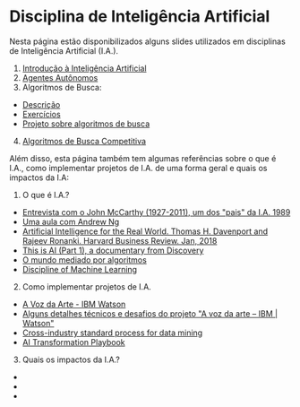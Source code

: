 # Disciplina de Inteligência Artificial

Nesta página estão disponibilizados alguns slides utilizados em disciplinas de Inteligência Artificial (I.A.).

1. [Introdução à Inteligência Artificial](aplicacoesIntroducao.pdf)
2. [Agentes Autônomos](agentesInteligentes.pdf)
3. Algoritmos de Busca:
  - [Descrição](busca_versaoFabricio.pdf)
  - [Exercícios](exerciciosBusca.pdf)
  - [Projeto sobre algoritmos de busca](projeto1.pdf)
4. [Algoritmos de Busca Competitiva](buscaCompetitiva.pdf)

Além disso, esta página também tem algumas referências sobre o que é I.A., como implementar projetos de I.A. de uma forma geral e quais os impactos da I.A:

1. O que é I.A.?
  - [Entrevista com o John McCarthy (1927-2011), um dos "pais" da I.A. 1989](https://www.youtube.com/watch?v=Ozipf13jRr4)
  - [Uma aula com Andrew Ng](https://www.youtube.com/watch?v=21EiKfQYZXc)
  - [Artificial Intelligence for the Real World. Thomas H. Davenport and Rajeev Ronanki. Harvard Business Review. Jan, 2018](https://hbr.org/2018/01/artificial-intelligence-for-the-real-world)
  - [This is AI (Part 1), a documentary from Discovery](https://www.youtube.com/watch?v=H3P87qCdqk4)
  - [O mundo mediado por algoritmos](http://revistapesquisa.fapesp.br/2018/04/19/o-mundo-mediado-por-algoritmos/)
  - [Discipline of Machine Learning](http://www.cs.cmu.edu/~tom/pubs/MachineLearning.pdf)

2. Como implementar projetos de I.A.
  - [A Voz da Arte - IBM Watson](https://www.youtube.com/watch?v=1rOAgvCnZpw)
  - [Alguns detalhes técnicos e desafios do projeto "A voz da arte – IBM | Watson"](http://bit.ly/vozWatson)
  - [Cross-industry standard process for data mining](https://en.wikipedia.org/wiki/Cross-industry_standard_process_for_data_mining)
  - [AI Transformation Playbook](references/AI-Transformation-Playbook-v8.pdf)

3. Quais os impactos da I.A.?
  - 
  - 
  - 